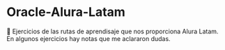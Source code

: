 # Oracle-Alura-Latam
:notebook: Ejercicios de las rutas de aprendisaje que nos proporciona Alura Latam.<br>
En algunos ejercicios hay notas que me aclararon dudas.

